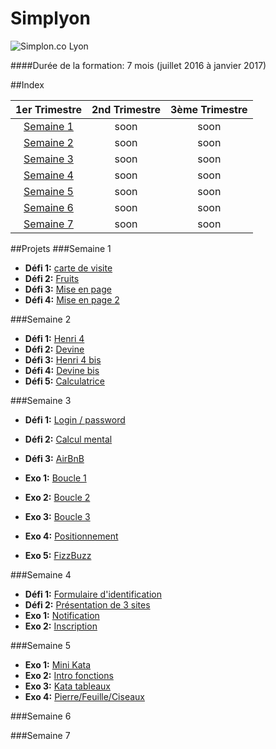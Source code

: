 # Simplyon
![Simplon.co Lyon](http://lyon.simplon.co/wp-content/uploads/2015/08/142326-Simplon-logo-simplon.lyon-polygone-300x229.jpg)

####Durée de la formation:
7 mois (juillet 2016 à janvier 2017)

##Index

| 1er Trimestre       | 2nd Trimestre           | 3ème Trimestre  |
| :-------------: |:-------------:| :-----:|
| [Semaine 1](#semaine-1)      | soon | soon |
| [Semaine 2](#semaine-2)     | soon      |   soon |
| [Semaine 3](#semaine-3) |  soon      |    soon |
| [Semaine 4](#semaine-4)      | soon | soon |
| [Semaine 5](#semaine-5)      | soon | soon |
| [Semaine 6](#semaine-6)      | soon | soon |
| [Semaine 7](#semaine-7)      | soon | soon |


##Projets
###Semaine 1 <a id="semaine-1"></a>
* **Défi 1:** [carte de visite](https://github.com/myrNG/Simplyon/tree/master/_carte-visite)
* **Défi 2:** [Fruits](https://github.com/myrNG/Simplyon/tree/master/_fruits)
* **Défi 3:** [Mise en page](https://github.com/myrNG/Simplyon/tree/master/_defi3)
* **Défi 4:** [Mise en page 2](https://github.com/myrNG/Simplyon/tree/master/_defi4)

###Semaine 2 <a id="semaine-2"></a>
* **Défi 1:** [Henri 4](https://github.com/simplyon2/exemples/blob/master/4-intro-js/chevalblanc-suite.html)
* **Défi 2:** [Devine](https://github.com/myrNG/Simplyon/blob/master/Semaine2/js/devine.html)
* **Défi 3:** [Henri 4 bis](https://github.com/myrNG/Simplyon/blob/master/Semaine2/js/henri4bis.html)
* **Défi 4:** [Devine bis]()
* **Défi 5:** [Calculatrice](https://github.com/myrNG/Simplyon/blob/master/Semaine2/js/calculatrice.html)



###Semaine 3 <a id="semaine-3"></a>
* **Défi 1:** [Login / password](https://github.com/myrNG/Simplyon/blob/master/Semaine3/login.html)
* **Défi 2:** [Calcul mental]()
* **Défi 3:** [AirBnB](https://github.com/myrNG/Simplyon/tree/master/Semaine3/airbnb)

* **Exo 1:** [Boucle 1](https://github.com/myrNG/Simplyon/blob/master/Semaine3/boucles1.html)
* **Exo 2:** [Boucle 2](https://github.com/myrNG/Simplyon/blob/master/Semaine3/boucles2.html)
* **Exo 3:** [Boucle 3](https://github.com/myrNG/Simplyon/blob/master/Semaine3/boucles3.html)

* **Exo 4:** [Positionnement](https://github.com/myrNG/Simplyon/blob/master/Semaine3/position.html)
* **Exo 5:** [FizzBuzz](https://github.com/myrNG/Simplyon/blob/master/Semaine3/fizzBuzz.html)

###Semaine 4 <a id="semaine-4"></a>
* **Défi 1:** [Formulaire d'identification](https://github.com/myrNG/Simplyon/tree/master/Semaine4/formulaire)
* **Défi 2:** [Présentation de 3 sites]()
* **Exo 1:** [Notification](https://github.com/myrNG/Simplyon/blob/master/Semaine4/notification.html)
* **Exo 2:** [Inscription]()

###Semaine 5 <a id="semaine-5"></a>
* **Exo 1:** [Mini Kata](https://github.com/myrNG/Simplyon/blob/master/Semaine5/miniKata.html)
* **Exo 2:** [Intro fonctions](https://github.com/myrNG/Simplyon/blob/master/Semaine5/intro_fonctions.html)
* **Exo 3:** [Kata tableaux](https://github.com/myrNG/Simplyon/blob/master/Semaine5/kataTableau.html)
* **Exo 4:** [Pierre/Feuille/Ciseaux](https://github.com/myrNG/Simplyon/blob/master/semaine5/jeu.html)




###Semaine 6 <a id="semaine-6"></a>

###Semaine 7 <a id="semaine-7"></a>
